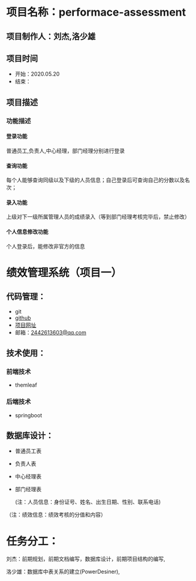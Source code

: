 # 项目名称：performace-assessment
## 项目制作人：刘杰,洛少雄
## 项目时间
- 开始：2020.05.20
- 结束：
## 项目描述
### 功能描述
#### 登录功能
普通员工,负责人,中心经理，部门经理分别进行登录
#### 查询功能
每个人能够查询同级以及下级的人员信息；自己登录后可查询自己的分数以及名次；
#### 录入功能
上级对下一级所属管理人员的成绩录入（等到部门经理考核完毕后，禁止修改）
#### 个人信息修改功能
个人登录后，能修改非官方的信息
# 绩效管理系统（项目一）

## 代码管理：     

- git
- [github](https://github.com/)
- [项目网址](https://github.com/lljj-ai/performace-assessment.git)
- 邮箱：2442613603@qq.com  
## 技术使用：

### 前端技术

- themleaf

### 后端技术

- springboot

## 数据库设计：

- 普通员工表

- 负责人表

- 中心经理表

- 部门经理表

  (注：人员信息：身份证号、姓名、出生日期、性别、联系电话)

 （注：绩效信息：绩效考核的分值和内容）

# 任务分工：

刘杰：前期规划，前期文档编写，数据库设计，前期项目结构的编写,

洛少雄：数据库中表关系的建立(PowerDesiner),
